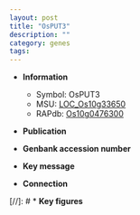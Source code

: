 ```yaml
---
layout: post
title: "OsPUT3"
description: ""
category: genes
tags: 
---
```


* **Information**  
    + Symbol: OsPUT3  
    + MSU: [LOC_Os10g33650](http://rice.uga.edu/cgi-bin/ORF_infopage.cgi?orf=LOC_Os10g33650)  
    + RAPdb: [Os10g0476300](http://rapdb.dna.affrc.go.jp/viewer/gbrowse_details/irgsp1?name=Os10g0476300)  

* **Publication**  

* **Genbank accession number**  

* **Key message**  

* **Connection**  

[//]: # * **Key figures**  


